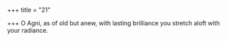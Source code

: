 +++
title = "21"

+++
O Agni, as of old but anew, with lasting brilliance
you stretch aloft with your radiance.